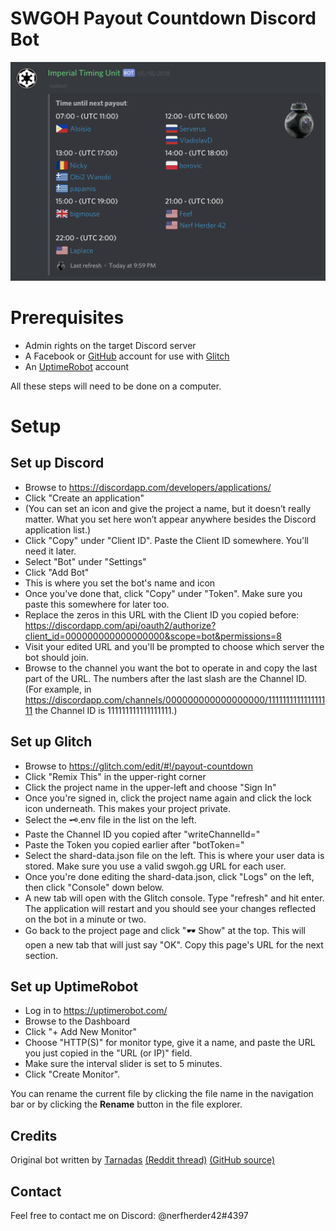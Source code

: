 # SWGOH Payout Countdown Discord Bot

![screenshot](/botscreenshot.png)

# Prerequisites

 - Admin rights on the target Discord server
 - A Facebook or [GitHub](https://github.com/) account for use with [Glitch](https://glitch.com/)
 - An [UptimeRobot](http://www.uptimerobot.com/) account

All these steps will need to be done on a computer.

# Setup

## Set up Discord

 - Browse to https://discordapp.com/developers/applications/
 - Click "Create an application"
 - (You can set an icon and give the project a name, but it doesn’t really matter. What you set here won’t appear anywhere besides the Discord application list.)
 - Click "Copy" under "Client ID". Paste the Client ID somewhere. You'll need it later.
 - Select "Bot" under "Settings"
 - Click "Add Bot"
 - This is where you set the bot's name and icon
 - Once you've done that, click "Copy" under "Token". Make sure you paste this somewhere for later too.
 - Replace the zeros in this URL with the Client ID you copied before: https://discordapp.com/api/oauth2/authorize?client_id=000000000000000000&scope=bot&permissions=8
 - Visit your edited URL and you'll be prompted to choose which server the bot should join.
 - Browse to the channel you want the bot to operate in and copy the last  part of the URL. The numbers after the last slash are the Channel ID. (For example, in https://discordapp.com/channels/000000000000000000/111111111111111111 the Channel ID is 111111111111111111.)

## Set up Glitch

 - Browse to https://glitch.com/edit/#!/payout-countdown
 - Click "Remix This" in the upper-right corner
 - Click the project name in the upper-left and choose "Sign In"
 - Once you're signed in, click the project name again and click the lock icon underneath. This makes your project private.
 - Select the 🗝.env file in the list on the left.
 - Paste the Channel ID you copied after "writeChannelId="
 - Paste the Token you copied earlier after "botToken="
 - Select the shard-data.json file on the left. This is where your user data is stored. Make sure you use a valid swgoh.gg URL for each user.
 - Once you're done editing the shard-data.json, click "Logs" on the left, then click "Console" down below. 
 - A new tab will open with the Glitch console. Type "refresh" and hit enter. The application will restart and you should see your changes reflected on the bot in a minute or two.
 - Go back to the project page and click "🕶 Show" at the top. This will open a new tab that will just say "OK". Copy this page's URL for the next section.

## Set up UptimeRobot

 - Log in to https://uptimerobot.com/
 - Browse to the Dashboard
 - Click "+ Add New Monitor"
 - Choose "HTTP(S)" for monitor type, give it a name, and paste the URL you just copied in the "URL (or IP)" field.
 - Make sure the interval slider is set to 5 minutes.
 - Click "Create Monitor".

You can rename the current file by clicking the file name in the navigation bar or by clicking the **Rename** button in the file explorer.

## Credits
Original bot written by [Tarnadas](https://github.com/Tarnadas/shard-payout) [(Reddit thread)](https://www.reddit.com/r/SWGalaxyOfHeroes/comments/71904d/i_made_a_discord_bot_for_our_shard_to_track_time/) [(GitHub source)](https://github.com/Tarnadas/shard-payout)

## Contact

Feel free to contact me on Discord: @nerfherder42#4397 
